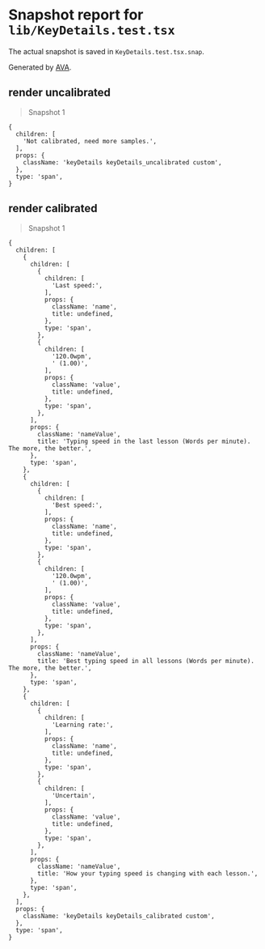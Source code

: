 # Snapshot report for `lib/KeyDetails.test.tsx`

The actual snapshot is saved in `KeyDetails.test.tsx.snap`.

Generated by [AVA](https://avajs.dev).

## render uncalibrated

> Snapshot 1

    {
      children: [
        'Not calibrated, need more samples.',
      ],
      props: {
        className: 'keyDetails keyDetails_uncalibrated custom',
      },
      type: 'span',
    }

## render calibrated

> Snapshot 1

    {
      children: [
        {
          children: [
            {
              children: [
                'Last speed:',
              ],
              props: {
                className: 'name',
                title: undefined,
              },
              type: 'span',
            },
            {
              children: [
                '120.0wpm',
                ' (1.00)',
              ],
              props: {
                className: 'value',
                title: undefined,
              },
              type: 'span',
            },
          ],
          props: {
            className: 'nameValue',
            title: 'Typing speed in the last lesson (Words per minute). The more, the better.',
          },
          type: 'span',
        },
        {
          children: [
            {
              children: [
                'Best speed:',
              ],
              props: {
                className: 'name',
                title: undefined,
              },
              type: 'span',
            },
            {
              children: [
                '120.0wpm',
                ' (1.00)',
              ],
              props: {
                className: 'value',
                title: undefined,
              },
              type: 'span',
            },
          ],
          props: {
            className: 'nameValue',
            title: 'Best typing speed in all lessons (Words per minute). The more, the better.',
          },
          type: 'span',
        },
        {
          children: [
            {
              children: [
                'Learning rate:',
              ],
              props: {
                className: 'name',
                title: undefined,
              },
              type: 'span',
            },
            {
              children: [
                'Uncertain',
              ],
              props: {
                className: 'value',
                title: undefined,
              },
              type: 'span',
            },
          ],
          props: {
            className: 'nameValue',
            title: 'How your typing speed is changing with each lesson.',
          },
          type: 'span',
        },
      ],
      props: {
        className: 'keyDetails keyDetails_calibrated custom',
      },
      type: 'span',
    }
